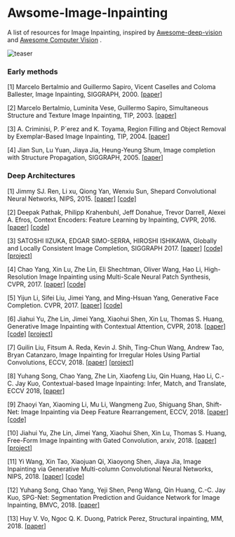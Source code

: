 # Awsome-Image-Inpainting
A list of resources for Image Inpainting, inspired by [Awesome-deep-vision](https://github.com/kjw0612/awesome-deep-vision) and [Awesome Computer Vision](https://github.com/jbhuang0604/awesome-computer-vision) .


![teaser](https://github.com/pathak22/context-encoder/blob/master/images/teaser.jpg "Sample inpainting results on held-out images")





### Early methods
[1] Marcelo Bertalmio and Guillermo Sapiro, Vicent Caselles and Coloma Ballester, Image Inpainting, SIGGRAPH, 2000. [[paper]](http://www.dtic.upf.edu/~mbertalmio/bertalmi.pdf)  

[2] Marcelo Bertalmio, Luminita Vese, Guillermo Sapiro, Simultaneous Structure and Texture Image Inpainting, TIP, 2003. [[paper]](http://www.math.ucla.edu/~lvese/PAPERS/01217265.pdf)

[3] A. Criminisi, P. P´erez and K. Toyama, Region Filling and Object Removal by Exemplar-Based Image Inpainting, TIP, 2004. [[paper]](http://www.irisa.fr/vista/Papers/2004_ip_criminisi.pdf)

[4] Jian Sun, Lu Yuan, Jiaya Jia, Heung-Yeung Shum, Image completion with Structure Propagation, SIGGRAPH, 2005. [[paper]](http://webee.technion.ac.il/cgm/Computer-Graphics-Multimedia/Undergraduate-Projects/2009/ImageCompletion/ImageCompletion_SIGGRAPH05.pdf)




### Deep Architectures
[1] Jimmy SJ. Ren, Li xu, Qiong Yan, Wenxiu Sun, Shepard Convolutional Neural Networks, NIPS, 2015. [[paper]](https://papers.nips.cc/paper/5774-shepard-convolutional-neural-networks.pdf) [[code]](https://github.com/jimmy-ren/vcnn_double-bladed/tree/master/applications/Shepard_CNN)

[2] Deepak Pathak, Philipp Krahenbuhl, Jeff Donahue, Trevor Darrell, Alexei A. Efros, Context Encoders: Feature Learning by Inpainting, CVPR, 2016. [[paper]](https://arxiv.org/abs/1604.07379) [[code]](https://github.com/pathak22/context-encoder)

[3] SATOSHI IIZUKA, EDGAR SIMO-SERRA, HIROSHI ISHIKAWA, Globally and Locally Consistent Image Completion, SIGGRAPH 2017. [[paper]](http://hi.cs.waseda.ac.jp/~iizuka/projects/completion/data/completion_sig2017.pdf) [[code]](https://github.com/satoshiiizuka/siggraph2017_inpainting) [[project]](http://hi.cs.waseda.ac.jp/~iizuka/projects/completion/en/)

[4] Chao Yang, Xin Lu, Zhe Lin, Eli Shechtman, Oliver Wang, Hao Li, High-Resolution Image Inpainting using Multi-Scale Neural Patch Synthesis, CVPR, 2017. [[paper]](https://arxiv.org/abs/1611.09969) [[code]](https://github.com/leehomyc/Faster-High-Res-Neural-Inpainting)

[5] Yijun Li, Sifei Liu, Jimei Yang, and Ming-Hsuan Yang, Generative Face Completion. CVPR, 2017. [[paper]](http://openaccess.thecvf.com/content_cvpr_2017/papers/Li_Generative_Face_Completion_CVPR_2017_paper.pdf) [[code]](https://github.com/Yijunmaverick/GenerativeFaceCompletion)

[6] Jiahui Yu, Zhe Lin, Jimei Yang, Xiaohui Shen, Xin Lu, Thomas S. Huang, Generative Image Inpainting with Contextual Attention, CVPR, 2018. [[paper]](https://arxiv.org/abs/1801.07892) [[code]](https://github.com/JiahuiYu/generative_inpainting)  [[project]](http://jiahuiyu.com/deepfill/)

[7] Guilin Liu, Fitsum A. Reda, Kevin J. Shih, Ting-Chun Wang, Andrew Tao, Bryan Catanzaro, Image Inpainting for Irregular Holes Using Partial Convolutions, ECCV, 2018. [[paper]](https://arxiv.org/abs/1804.07723) [[project]](http://masc.cs.gmu.edu/wiki/partialconv)

[8] Yuhang Song, Chao Yang, Zhe Lin, Xiaofeng Liu, Qin Huang, Hao Li, C.-C. Jay Kuo, Contextual-based Image Inpainting: Infer, Match, and Translate, ECCV 2018, [[paper]](https://arxiv.org/abs/1711.08590)

[9] Zhaoyi Yan, Xiaoming Li, Mu Li, Wangmeng Zuo, Shiguang Shan, Shift-Net: Image Inpainting via Deep Feature Rearrangement, ECCV, 2018. [[paper]](https://arxiv.org/abs/1801.09392v2) [[code]](https://github.com/Zhaoyi-Yan/Shift-Net)

[10] Jiahui Yu, Zhe Lin, Jimei Yang, Xiaohui Shen, Xin Lu, Thomas S. Huang, Free-Form Image Inpainting with Gated Convolution, arxiv, 2018. [[paper]](https://arxiv.org/abs/1806.03589) [[project]](http://jiahuiyu.com/deepfill2/)

[11] Yi Wang, Xin Tao, Xiaojuan Qi, Xiaoyong Shen, Jiaya Jia, Image Inpainting via Generative Multi-column Convolutional Neural Networks, NIPS, 2018. [[paper]](https://arxiv.org/abs/1810.08771) [[code]](https://github.com/shepnerd/inpainting_gmcnn)

[12] Yuhang Song, Chao Yang, Yeji Shen, Peng Wang, Qin Huang, C.-C. Jay Kuo, SPG-Net: Segmentation Prediction and Guidance Network for Image Inpainting, BMVC, 2018. [[paper]](https://arxiv.org/abs/1805.03356)

[13] Huy V. Vo, Ngoc Q. K. Duong, Patrick Perez, Structural inpainting, MM, 2018. [[paper]](https://arxiv.org/abs/1803.10348)